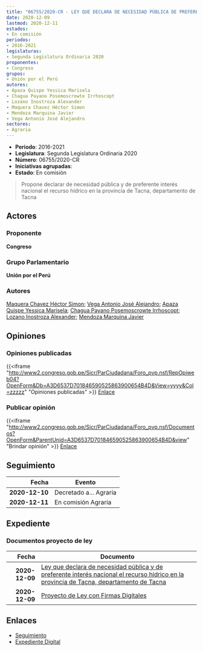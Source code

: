 ```yaml
---
title: "06755/2020-CR - LEY QUE DECLARA DE NECESIDAD PÚBLICA DE PREFERENTE INTERÉS NACIONAL EL RECURSO HÍDRICO EN LA PROVINCIA DE TACNA, DEPARTAMENTO DE TACNA"
date: 2020-12-09
lastmod: 2020-12-11
estados:
- En comisión
periodos:
- 2016-2021
legislaturas:
- Segunda Legislatura Ordinaria 2020
proponentes:
- Congreso
grupos:
- Unión por el Perú
autores:
- Apaza Quispe Yessica Marisela
- Chagua Payano Posemoscrowte Irrhoscopt
- Lozano Inostroza Alexander
- Maquera Chavez Héctor Simon
- Mendoza Marquina Javier
- Vega Antonio José Alejandro
sectores:
- Agraria
---
```

- **Periodo**: 2016-2021
- **Legislatura**: Segunda Legislatura Ordinaria 2020
- **Número**: 06755/2020-CR
- **Iniciativas agrupadas**: 
- **Estado**: En comisión

> Propone declarar de necesidad pública y de preferente interés nacional el recurso hídrico en la provincia de Tacna, departamento de Tacna


## Actores

### Proponente

**Congreso**

### Grupo Parlamentario

**Unión por el Perú**

### Autores

[Maquera Chavez Héctor Simon](mailto:mailto:hmaquera@congreso.gob.pe); [Vega Antonio José Alejandro](mailto:mailto:jvegaa@congreso.gob.pe); [Apaza Quispe Yessica Marisela](mailto:mailto:yapaza@congreso.gob.pe); [Chagua Payano Posemoscrowte Irrhoscopt](mailto:mailto:pchagua@congreso.gob.pe); [Lozano Inostroza Alexander](mailto:mailto:alozano@congreso.gob.pe); [Mendoza Marquina Javier](mailto:mailto:jmendoza@congreso.gob.pe)

## Opiniones

### Opiniones publicadas

{{<iframe "http://www2.congreso.gob.pe/Sicr/ParCiudadana/Foro_pvp.nsf/RepOpiweb04?OpenForm&Db=A3D6537D701846590525863900654B4D&View=yyyy&Col=zzzzz" "Opiniones publicadas" >}}
[Enlace](http://www2.congreso.gob.pe/Sicr/ParCiudadana/Foro_pvp.nsf/RepOpiweb04?OpenForm&Db=A3D6537D701846590525863900654B4D&View=yyyy&Col=zzzzz)

### Publicar opinión

{{<iframe "http://www2.congreso.gob.pe/Sicr/ParCiudadana/Foro_pvp.nsf/Documentos?OpenForm&ParentUnid=A3D6537D701846590525863900654B4D&view" "Brindar opinión" >}}
[Enlace](http://www2.congreso.gob.pe/Sicr/ParCiudadana/Foro_pvp.nsf/Documentos?OpenForm&ParentUnid=A3D6537D701846590525863900654B4D&view)


## Seguimiento

| Fecha | Evento |
|------:|--------|
| **2020-12-10** | Decretado a... Agraria |
| **2020-12-11** | En comisión Agraria |

## Expediente

### Documentos proyecto de ley

| Fecha | Documento |
|------:|-----------|
| **2020-12-09** | [Ley que declara de necesidad pública y de preferente interés nacional el recurso hídrico en la provincia de Tacna, departamento de Tacna](https://leyes.congreso.gob.pe/Documentos/2016_2021/Proyectos_de_Ley_y_de_Resoluciones_Legislativas/PL06755-20201209.pdf) |
| **2020-12-09** | [Proyecto de Ley con Firmas Digitales](https://leyes.congreso.gob.pe/Documentos/2016_2021/Proyectos_de_Ley_y_de_Resoluciones_Legislativas/Proyectos_Firmas_digitales/PL06755.pdf) |

## Enlaces

- [Seguimiento](http://www2.congreso.gob.pe/Sicr/TraDocEstProc/CLProLey2016.nsf/f7fff46988ca05b1052578e100829cc7/66d802034a113bc805258639006bd518?OpenDocument)
- [Expediente Digital](http://www2.congreso.gob.pe/Sicr/TraDocEstProc/Expvirt_2011.nsf/visbusqptramdoc1621/06755?opendocument)

